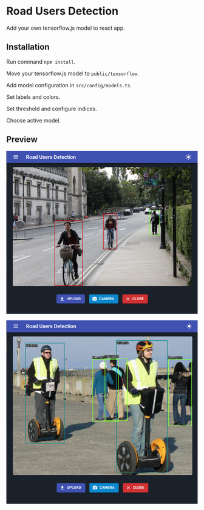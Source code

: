 # Road Users Detection

Add your own tensorflow.js model to react app.

## Installation

Run command `npm install`.

Move your tensorflow.js model to `public/tensorflow`.

Add model configuration in `src/config/models.ts`.

Set labels and colors.

Set threshold and configure indices.

Choose active model.


## Preview

![Bikes](.github/assets/1.png "Bikes")

![UTOs](.github/assets/2.png "UTOs")
